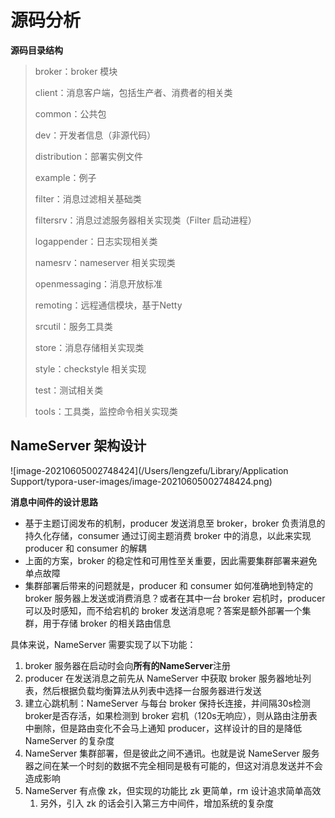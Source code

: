 # 源码分析

**源码目录结构**

>broker：broker 模块
>
>client：消息客户端，包括生产者、消费者的相关类
>
>common：公共包
>
>dev：开发者信息（非源代码）
>
>distribution：部署实例文件
>
>example：例子
>
>filter：消息过滤相关基础类
>
>filtersrv：消息过滤服务器相关实现类（Filter 启动进程）
>
>logappender：日志实现相关类
>
>namesrv：nameserver 相关实现类
>
>openmessaging：消息开放标准
>
>remoting：远程通信模块，基于Netty
>
>srcutil：服务工具类
>
>store：消息存储相关实现类
>
>style：checkstyle 相关实现
>
>test：测试相关类
>
>tools：工具类，监控命令相关实现类



## NameServer 架构设计

![image-20210605002748424](/Users/lengzefu/Library/Application Support/typora-user-images/image-20210605002748424.png)

**消息中间件的设计思路**

- 基于主题订阅发布的机制，producer 发送消息至 broker，broker 负责消息的持久化存储，consumer 通过订阅主题消费 broker 中的消息，以此来实现 producer 和 consumer 的解耦
- 上面的方案，broker 的稳定性和可用性至关重要，因此需要集群部署来避免单点故障
- 集群部署后带来的问题就是，producer 和 consumer 如何准确地到特定的 broker 服务器上发送或消费消息？或者在其中一台 broker 宕机时，producer 可以及时感知，而不给宕机的 broker 发送消息呢？答案是额外部署一个集群，用于存储 broker 的相关路由信息

具体来说，NameServer 需要实现了以下功能：

1. broker 服务器在启动时会向**所有的NameServer**注册
2. producer 在发送消息之前先从 NameServer 中获取 broker 服务器地址列表，然后根据负载均衡算法从列表中选择一台服务器进行发送
3. 建立心跳机制：NameServer 与每台 broker 保持长连接，并间隔30s检测broker是否存活，如果检测到 broker 宕机（120s无响应），则从路由注册表中删除，但是路由变化不会马上通知 producer，这样设计的目的是降低 NameServer 的复杂度
4. NameServer 集群部署，但是彼此之间不通讯。也就是说 NameServer 服务器之间在某一个时刻的数据不完全相同是极有可能的，但这对消息发送并不会造成影响
5. NameServer 有点像 zk，但实现的功能比 zk 更简单，rm 设计追求简单高效
   1. 另外，引入 zk 的话会引入第三方中间件，增加系统的复杂度